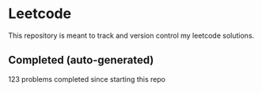 # Leetcode

This repository is meant to track and version control my leetcode solutions.

## Completed (auto-generated)

123 problems completed since starting this repo
